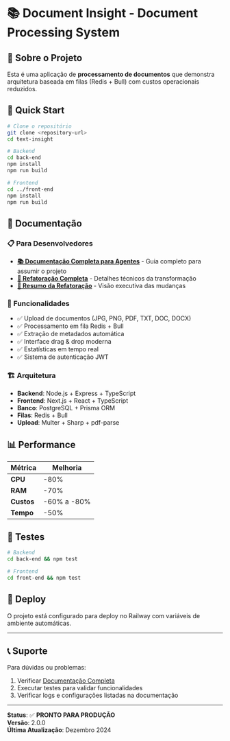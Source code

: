 # 📚 Document Insight - Document Processing System

## 🎯 **Sobre o Projeto**

Esta é uma aplicação de **processamento de documentos** que demonstra arquitetura baseada em filas (Redis + Bull) com custos operacionais reduzidos.

## 🚀 **Quick Start**

```bash
# Clone o repositório
git clone <repository-url>
cd text-insight

# Backend
cd back-end
npm install
npm run build

# Frontend
cd ../front-end
npm install
npm run build
```

## 📖 **Documentação**

### **📋 Para Desenvolvedores**

- **[📚 Documentação Completa para Agentes](./DOCUMENTACAO_COMPLETA_AGENTE.md)** - Guia completo para assumir o projeto
- **[🚀 Refatoração Completa](./REFATORACAO_COMPLETA.md)** - Detalhes técnicos da transformação
- **[🎯 Resumo da Refatoração](./README_REFATORACAO.md)** - Visão executiva das mudanças

### **🔧 Funcionalidades**

- ✅ Upload de documentos (JPG, PNG, PDF, TXT, DOC, DOCX)
- ✅ Processamento em fila Redis + Bull
- ✅ Extração de metadados automática
- ✅ Interface drag & drop moderna
- ✅ Estatísticas em tempo real
- ✅ Sistema de autenticação JWT

### **🏗️ Arquitetura**

- **Backend**: Node.js + Express + TypeScript
- **Frontend**: Next.js + React + TypeScript
- **Banco**: PostgreSQL + Prisma ORM
- **Filas**: Redis + Bull
- **Upload**: Multer + Sharp + pdf-parse

## 📊 **Performance**

| Métrica    | Melhoria    |
| ---------- | ----------- |
| **CPU**    | -80%        |
| **RAM**    | -70%        |
| **Custos** | -60% a -80% |
| **Tempo**  | -50%        |

## 🧪 **Testes**

```bash
# Backend
cd back-end && npm test

# Frontend
cd front-end && npm test
```

## 🚀 **Deploy**

O projeto está configurado para deploy no Railway com variáveis de ambiente automáticas.

---

## 📞 **Suporte**

Para dúvidas ou problemas:

1. Verificar [Documentação Completa](./DOCUMENTACAO_COMPLETA_AGENTE.md)
2. Executar testes para validar funcionalidades
3. Verificar logs e configurações listadas na documentação

---

**Status**: ✅ **PRONTO PARA PRODUÇÃO**  
**Versão**: 2.0.0  
**Última Atualização**: Dezembro 2024
